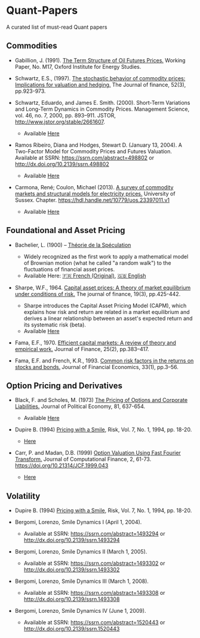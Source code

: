 # Quant-Papers
A curated list of must-read Quant papers

## Commodities

- Gabillion, J. (1991). [The Term Structure of Oil Futures Prices.](https://www.oxfordenergy.org/wpcms/wp-content/uploads/2010/11/WPM17-TheTermStructureofOilFuturesPrices-JGabillon-1991.pdf) Working Paper, No. M17, Oxford Institute for Energy Studies.

- Schwartz, E.S., (1997). [The stochastic behavior of commodity prices: Implications for valuation and hedging.](https://roycheng.cn/files/papers/paper_schwartz_1997.pdf) The Journal of finance, 52(3), pp.923-973.

  
- Schwartz, Eduardo, and James E. Smith. (2000). Short-Term Variations and Long-Term Dynamics in Commodity Prices. Management Science, vol. 46, no. 7, 2000, pp. 893–911. JSTOR, http://www.jstor.org/stable/2661607.
  - Available [Here](https://www.anderson.ucla.edu/faculty/eduardo.schwartz/articles/72.pdf)


- Ramos Ribeiro, Diana and Hodges, Stewart D. (January 13, 2004). A Two-Factor Model for Commodity Prices and Futures Valuation. Available at SSRN: https://ssrn.com/abstract=498802 or http://dx.doi.org/10.2139/ssrn.498802
  - Available [Here](https://warwick.ac.uk/fac/soc/wbs/subjects/finance/research/wpaperseries/2004/04-205.pdf)
 
- Carmona, René; Coulon, Michael (2013). [A survey of commodity markets and structural models for electricity prices.](https://link.springer.com/chapter/10.1007/978-1-4614-7248-3_2) University of Sussex. Chapter. https://hdl.handle.net/10779/uos.23397011.v1
  - Available [Here](https://carmona.princeton.edu/sites/g/files/toruqf5466/files/documents/ElecSurvey7.pdf) 


## Foundational and Asset Pricing

- Bachelier, L. (1900) – [Théorie de la Spéculation](https://www.investmenttheory.org/uploads/3/4/8/2/34825752/emhbachelier.pdf)
  - Widely recognized as the first work to apply a mathematical model of Brownian motion (what he called "a random walk") to the fluctuations of financial asset prices.
  - Available Here: [🇫🇷 French (Original)](https://www.ma.imperial.ac.uk/~ajacquie/IC_AMDP/IC_AMDP_Docs/Literature/Bachelier_Thesis.pdf), [🇬🇧 English](https://www.investmenttheory.org/uploads/3/4/8/2/34825752/emhbachelier.pdf)

- Sharpe, W.F., 1964. [Capital asset prices: A theory of market equilibrium under conditions of risk.](https://onlinelibrary.wiley.com/doi/10.1111/j.1540-6261.1964.tb02865.x) The journal of finance, 19(3), pp.425-442.
  - Sharpe introduces the Capital Asset Pricing Model (CAPM), which explains how risk and return are related in a market equilibrium and derives a linear relationship between an asset's expected return and its systematic risk (beta).
  - Available [Here](https://psc.ky.gov/pscecf/2012-00221/rateintervention@ag.ky.gov/10252012f/sharpe_-_capm.pdf)
 
- Fama, E.F., 1970. [Efficient capital markets: A review of theory and empirical work.](https://www.jstor.org/stable/2325486) Journal of Finance, 25(2), pp.383–417.

- Fama, E.F. and French, K.R., 1993. [Common risk factors in the returns on stocks and bonds.](https://econpapers.repec.org/article/eeejfinec/v_3a33_3ay_3a1993_3ai_3a1_3ap_3a3-56.htm) Journal of Financial Economics, 33(1), pp.3–56.


## Option Pricing and Derivatives

- Black, F. and Scholes, M. (1973) [The Pricing of Options and Corporate Liabilities.](https://www.jstor.org/stable/1831029) Journal of Political Economy, 81, 637-654.
  - Available [Here](https://www.worldscientific.com/doi/epdf/10.1142/9789814759588_0001)
 
- Dupire B. (1994) [Pricing with a Smile](https://www.semanticscholar.org/paper/Pricing-with-a-Smile-Dupire/03798655e555ca39ed845e4399f745b3d0d11681), Risk, Vol. 7, No. 1, 1994, pp. 18-20.
  - [Here](https://www.scribd.com/document/233977103/pricing-with-smile) 

- Carr, P. and Madan, D.B. (1999) [Option Valuation Using Fast Fourier Transform.](https://www.risk.net/journal-of-computational-finance/2160495/option-valuation-using-the-fast-fourier-transform) Journal of Computational Finance, 2, 61-73. https://doi.org/10.21314/JCF.1999.043
  - [Here](https://www.ma.imperial.ac.uk/~ajacquie/IC_Num_Methods/IC_Num_Methods_Docs/Literature/CarrMadan.pdf)
 
## Volatility

- Dupire B. (1994) [Pricing with a Smile](https://www.semanticscholar.org/paper/Pricing-with-a-Smile-Dupire/03798655e555ca39ed845e4399f745b3d0d11681), Risk, Vol. 7, No. 1, 1994, pp. 18-20.

- Bergomi, Lorenzo, Smile Dynamics I (April 1, 2004).
  - Available at SSRN: https://ssrn.com/abstract=1493294 or http://dx.doi.org/10.2139/ssrn.1493294
    
- Bergomi, Lorenzo, Smile Dynamics II (March 1, 2005).
  - Available at SSRN: https://ssrn.com/abstract=1493302 or http://dx.doi.org/10.2139/ssrn.1493302
    
- Bergomi, Lorenzo, Smile Dynamics III (March 1, 2008).
  - Available at SSRN: https://ssrn.com/abstract=1493308 or http://dx.doi.org/10.2139/ssrn.1493308
    
- Bergomi, Lorenzo, Smile Dynamics IV (June 1, 2009).
  - Available at SSRN: https://ssrn.com/abstract=1520443 or http://dx.doi.org/10.2139/ssrn.1520443

